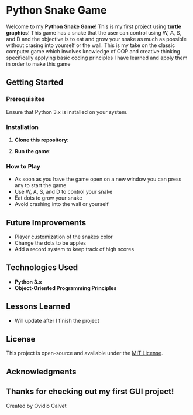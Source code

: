 # Python Snake Game

Welcome to my **Python Snake Game**! This is my first project using **turtle graphics**! This game has a snake that the user can control using W, A, S, and D and the objective is to eat and grow your snake as much as possible without crasing into yourself or the wall. This is my take on the classic computer game which involves knowledge of OOP and creative thinking specifically applying basic coding principles I have learned and apply them in order to make this game

## Getting Started

### Prerequisites

Ensure that Python 3.x is installed on your system.

### Installation

1. **Clone this repository**:

2. **Run the game**:

### How to Play

- As soon as you have the game open on a new window you can press any to start the game
- Use W, A, S, and D to control your snake
- Eat dots to grow your snake
- Avoid crashing into the wall or yourself

## Future Improvements

- Player customization of the snakes color
- Change the dots to be apples
- Add a record system to keep track of high scores

## Technologies Used

- **Python 3.x**
- **Object-Oriented Programming Principles**

## Lessons Learned

- Will update after I finish the project

## License

This project is open-source and available under the [MIT License](LICENSE).

## Acknowledgments

Thanks for checking out my first GUI project! 
---

Created by Ovidio Calvet
